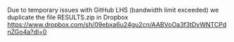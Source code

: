 Due to temporary issues with GitHub LHS (bandwidth limit exceeded) we duplicate the file RESULTS.zip in Dropbox https://www.dropbox.com/sh/09ebxa6u24gu2cn/AABVoOa3f3tDvWNTCPdnZGo4a?dl=0 

